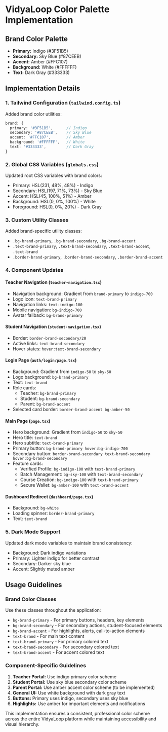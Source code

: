 # VidyaLoop Color Palette Implementation

## Brand Color Palette
- **Primary:** Indigo (#3F51B5)
- **Secondary:** Sky Blue (#87CEEB)  
- **Accent:** Amber (#FFC107)
- **Background:** White (#FFFFFF)
- **Text:** Dark Gray (#333333)

## Implementation Details

### 1. Tailwind Configuration (`tailwind.config.ts`)
Added brand color utilities:
```typescript
brand: {
  primary: '#3F51B5',      // Indigo
  secondary: '#87CEEB',    // Sky Blue
  accent: '#FFC107',       // Amber
  background: '#FFFFFF',   // White
  text: '#333333',         // Dark Gray
}
```

### 2. Global CSS Variables (`globals.css`)
Updated root CSS variables with brand colors:
- Primary: HSL(231, 48%, 48%) - Indigo
- Secondary: HSL(197, 71%, 73%) - Sky Blue
- Accent: HSL(45, 100%, 51%) - Amber
- Background: HSL(0, 0%, 100%) - White
- Foreground: HSL(0, 0%, 20%) - Dark Gray

### 3. Custom Utility Classes
Added brand-specific utility classes:
- `.bg-brand-primary`, `.bg-brand-secondary`, `.bg-brand-accent`
- `.text-brand-primary`, `.text-brand-secondary`, `.text-brand-accent`, `.text-brand`
- `.border-brand-primary`, `.border-brand-secondary`, `.border-brand-accent`

### 4. Component Updates

#### Teacher Navigation (`teacher-navigation.tsx`)
- Navigation background: Gradient from `brand-primary` to `indigo-700`
- Logo icon: `text-brand-primary`
- Navigation links: `text-indigo-100`
- Mobile navigation: `bg-indigo-700`
- Avatar fallback: `bg-brand-primary`

#### Student Navigation (`student-navigation.tsx`)
- Border: `border-brand-secondary/20`
- Active links: `text-brand-secondary`
- Hover states: `hover:text-brand-secondary`

#### Login Page (`auth/login/page.tsx`)
- Background: Gradient from `indigo-50` to `sky-50`
- Logo background: `bg-brand-primary`
- Text: `text-brand`
- Role cards:
  - Teacher: `bg-brand-primary`
  - Student: `bg-brand-secondary`
  - Parent: `bg-brand-accent`
- Selected card border: `border-brand-accent bg-amber-50`

#### Main Page (`page.tsx`)
- Hero background: Gradient from `indigo-50` to `sky-50`
- Hero title: `text-brand`
- Hero subtitle: `text-brand-primary`
- Primary button: `bg-brand-primary hover:bg-indigo-700`
- Secondary button: `border-brand-secondary text-brand-secondary hover:bg-brand-secondary`
- Feature cards:
  - Verified Profile: `bg-indigo-100` with `text-brand-primary`
  - Batch Management: `bg-sky-100` with `text-brand-secondary`
  - Course Creation: `bg-indigo-100` with `text-brand-primary`
  - Secure Wallet: `bg-amber-100` with `text-brand-accent`

#### Dashboard Redirect (`dashboard/page.tsx`)
- Background: `bg-white`
- Loading spinner: `border-brand-primary`
- Text: `text-brand`

### 5. Dark Mode Support
Updated dark mode variables to maintain brand consistency:
- Background: Dark indigo variations
- Primary: Lighter indigo for better contrast
- Secondary: Darker sky blue
- Accent: Slightly muted amber

## Usage Guidelines

### Brand Color Classes
Use these classes throughout the application:
- `bg-brand-primary` - For primary buttons, headers, key elements
- `bg-brand-secondary` - For secondary actions, student-focused elements
- `bg-brand-accent` - For highlights, alerts, call-to-action elements
- `text-brand` - For main text content
- `text-brand-primary` - For primary colored text
- `text-brand-secondary` - For secondary colored text
- `text-brand-accent` - For accent colored text

### Component-Specific Guidelines
1. **Teacher Portal:** Use indigo primary color scheme
2. **Student Portal:** Use sky blue secondary color scheme  
3. **Parent Portal:** Use amber accent color scheme (to be implemented)
4. **General UI:** Use white background with dark gray text
5. **Buttons:** Primary uses indigo, secondary uses sky blue
6. **Highlights:** Use amber for important elements and notifications

This implementation ensures a consistent, professional color scheme across the entire VidyaLoop platform while maintaining accessibility and visual hierarchy.
